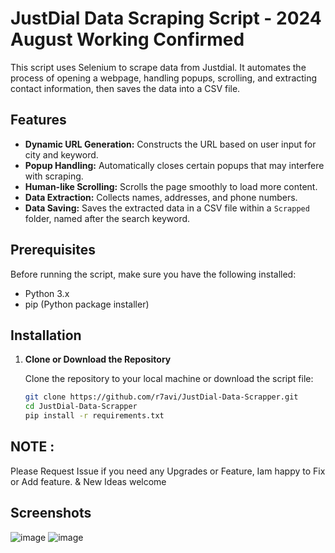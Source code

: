 # JustDial Data Scraping Script - 2024 August Working Confirmed

This script uses Selenium to scrape data from Justdial. It automates the process of opening a webpage, handling popups, scrolling, and extracting contact information, then saves the data into a CSV file.

## Features

- **Dynamic URL Generation:** Constructs the URL based on user input for city and keyword.
- **Popup Handling:** Automatically closes certain popups that may interfere with scraping.
- **Human-like Scrolling:** Scrolls the page smoothly to load more content.
- **Data Extraction:** Collects names, addresses, and phone numbers.
- **Data Saving:** Saves the extracted data in a CSV file within a `Scrapped` folder, named after the search keyword.

## Prerequisites

Before running the script, make sure you have the following installed:

- Python 3.x
- pip (Python package installer)

## Installation

1. **Clone or Download the Repository**

   Clone the repository to your local machine or download the script file:

   ```sh
   git clone https://github.com/r7avi/JustDial-Data-Scrapper.git
   cd JustDial-Data-Scrapper
   pip install -r requirements.txt

## NOTE :
Please Request Issue if you need any Upgrades or Feature, Iam happy to Fix or Add feature. & New Ideas welcome

## Screenshots 

   ![image](https://github.com/user-attachments/assets/db720fd4-a662-4571-bcca-44fe20f242aa)
   ![image](https://github.com/user-attachments/assets/02af2345-6095-4a33-a229-ead54046abd5)

